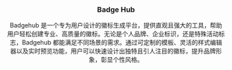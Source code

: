 <div align="center">

### Badge Hub

Badgehub 是一个专为用户设计的徽标生成平台，提供直观且强大的工具，帮助用户轻松创建专业、高质量的徽标。无论是个人品牌、企业标识，还是特殊活动标志，Badgehub 都能满足不同场景的需求。通过可定制的模板、灵活的样式编辑器以及实时预览功能，用户可以快速设计出独特且引人注目的徽标，提升品牌形象，彰显个性风格。

</div>